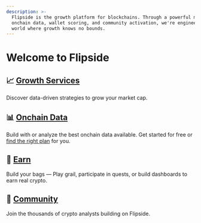 ```yaml
---
description: >-
  Flipside is the growth platform for blockchains. Through a powerful mix of
  onchain data, wallet scoring, and community activation, we're engineering a
  world where growth knows no bounds.
---
```


# Welcome to Flipside

## 📈 [Growth Services](welcome-to-flipside/growth-services.md)

Discover data-driven strategies to grow your market cap.

## 📊 [Onchain Data](welcome-to-flipside/data/)

Build with or analyze the best onchain data available. Get started for free or [find the right plan](choose-your-flipside-plan/) for you.

## 🤑 [Earn](welcome-to-flipside/earn.md)

Build your bags — Play grail, participate in quests, or build dashboards to earn real crypto.

## 👥 [Community](<flipside-community/get-started (1).md>)

Join the thousands of crypto analysts building on Flipside.
